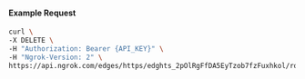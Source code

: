 <!-- Code generated for API Clients. DO NOT EDIT. -->

#### Example Request

```bash
curl \
-X DELETE \
-H "Authorization: Bearer {API_KEY}" \
-H "Ngrok-Version: 2" \
https://api.ngrok.com/edges/https/edghts_2pOlRgFfDA5EyTzob7fzFuxhkol/routes/edghtsrt_2pOlRbYJx2ysWnKbj10k9xFDJed/saml
```
